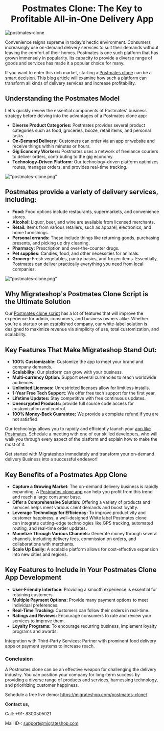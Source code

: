<h1 align="center"> Postmates Clone: The Key to Profitable All-in-One Delivery App </h1> 

![postmates-clone](https://github.com/user-attachments/assets/334e95cb-6d42-4d6b-810f-4d4a84acec45)

Convenience reigns supreme in today's hectic environment. Consumers increasingly use on-demand delivery services to suit their demands without leaving the comfort of their homes. Postmates is one such platform that has grown immensely in popularity. Its capacity to provide a diverse range of goods and services has made it a popular choice for many.

If you want to enter this rich market, starting a [Postmates clone](https://migrateshop.com/postmates-clone/) can be a smart decision. This blog article will examine how such a platform can transform all kinds of delivery services and increase profitability.

## Understanding the Postmates Model
Let's quickly review the essential components of Postmates' business strategy before delving into the advantages of a Postmates clone app:
* **Diverse Product Categories:** Postmates provides several product categories such as food, groceries, booze, retail items, and personal tasks.
* **On-Demand Delivery:** Customers can order via an app or website and receive things within minutes or hours.
* **Gig Economy Workers:** Postmates uses a network of freelance couriers to deliver orders, contributing to the gig economy.
* **Technology-Driven Platform:** Our technology-driven platform optimizes routes, manages orders, and provides real-time tracking.

<div class="Box-sc-g0xbh4-0 iIZCet"><img alt=“postmates-clone.png" src="https://github.com/migrateshop/postmates-clone/blob/main/images/postmates-clone-app.png" data-hpc="true" class="Box-sc-g0xbh4-0 kzRgrI"></div>

## Postmates provide a variety of delivery services, including:
* **Food:** Food options include restaurants, supermarkets, and convenience stores.
* **Alcohol:** Liquor, beer, and wine are available from licensed merchants.
* **Retail:** Items from various retailers, such as apparel, electronics, and home furnishings.
* **Personal errands:** These include things like returning goods, purchasing presents, and picking up dry cleaning.
* **Pharmacy:** Prescription and over-the-counter drugs.
* **Pet supplies:** Candies, food, and other necessities for animals.
* **Grocery:** Fresh vegetables, pantry basics, and frozen items.
Essentially, Postmates can deliver practically everything you need from local companies.

<div class="Box-sc-g0xbh4-0 iIZCet"><img alt=“postmates-clone.png" src="https://github.com/migrateshop/postmates-clone/blob/main/images/postmates-clone-script.png" data-hpc="true" class="Box-sc-g0xbh4-0 kzRgrI"></div>

## Why Migrateshop's Postmates Clone Script is the Ultimate Solution
Our [Postmates clone script](https://migrateshop.com/postmates-clone/) has a lot of features that will improve the experience for admin, consumers, and business owners alike. Whether you're a startup or an established company, our white-label solution is designed to maximize revenue via simplicity of use, total customization, and scalability.

## Key Features That Make Migrateshop Stand Out:
* **100% Customizable:** Customize the app to meet your brand and company demands.
* **Scalability:** Our platform can grow with your business.
* **Multi-currency Option:** Support several currencies to reach worldwide audiences.
* **Unlimited Licenses:** Unrestricted licenses allow for limitless installs.
* **1-Year Free Tech Support:** We offer free tech support for the first year.
* **Lifetime Updates:** Stay competitive with free continuous updates.
* **Unencrypted Products:** provide full source code access for customization and control.
* **100% Money-Back Guarantee:** We provide a complete refund if you are not satisfied.

Our technology allows you to rapidly and efficiently launch your [app like Postmates](https://migrateshop.com/postmates-clone/). Schedule a meeting with one of our skilled developers, who will walk you through every aspect of the platform and explain how to make the most of it. 

Get started with Migrateshop immediately and transform your on-demand delivery Business into a successful endeavor!

## Key Benefits of a Postmates App Clone
* **Capture a Growing Market:** The on-demand delivery business is rapidly expanding. A [Postmates clone app](https://migrateshop.com/postmates-clone/) can help you profit from this trend and reach a large consumer base.
* **Offer a Comprehensive Solution:** Offering a variety of products and services helps meet various client demands and boost loyalty.
* **Leverage Technology for Efficiency:** To improve productivity and customer happiness, a well-designed White label Postmates clone can integrate cutting-edge technologies like GPS tracking, automated routing, and real-time order updates.
* **Monetize Through Various Channels:** Generate money through several channels, including delivery fees, commission on orders, and collaborations with merchants.
* **Scale Up Easily:** A scalable platform allows for cost-effective expansion into new cities and regions.
## Key Features to Include in Your Postmates Clone App Development
* **User-Friendly Interface:** Providing a smooth experience is essential for retaining customers.
* **Multiple Payment Options:** Provide many payment options to meet individual preferences.
* **Real-Time Tracking:** Customers can follow their orders in real-time.
* **Ratings and Reviews:** Encourage consumers to rate and review your services to improve them.
* **Loyalty Programs:** To encourage recurring business, implement loyalty programs and awards.

Integration with Third-Party Services: Partner with prominent food delivery apps or payment systems to increase reach.

### Conclusion
A Postmates clone can be an effective weapon for challenging the delivery industry. You can position your company for long-term success by providing a diverse range of products and services, harnessing technology, and prioritizing customer happiness.

Schedule a free live demo: https://migrateshop.com/postmates-clone/

**Contact us,** 

Call: +91- 8300505021

Mail ID-: support@migrateshop.com  

